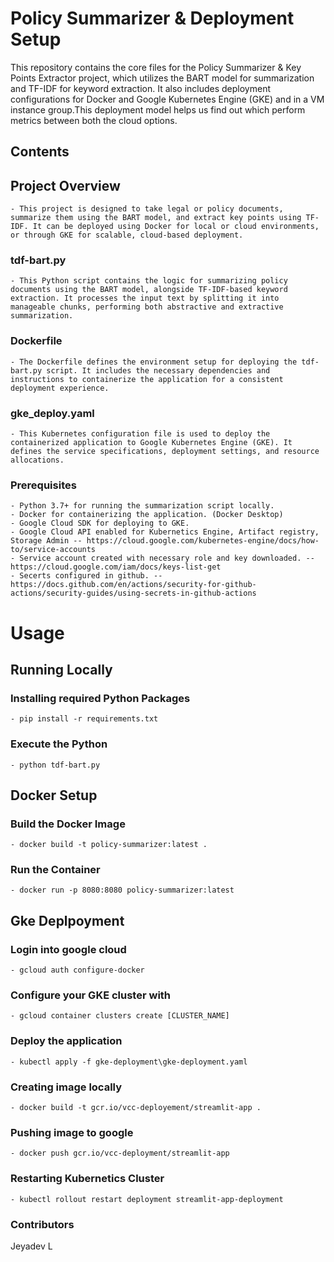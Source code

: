 # Policy Summarizer & Deployment Setup
This repository contains the core files for the Policy Summarizer & Key Points Extractor project, which utilizes the BART model for summarization and TF-IDF for keyword extraction. It also includes deployment configurations for Docker and Google Kubernetes Engine (GKE) and in a VM instance group.This deployment model helps us find out which perform metrics between both the cloud options.   

## Contents

## Project Overview
    - This project is designed to take legal or policy documents, summarize them using the BART model, and extract key points using TF-IDF. It can be deployed using Docker for local or cloud environments, or through GKE for scalable, cloud-based deployment.

### tdf-bart.py
    - This Python script contains the logic for summarizing policy documents using the BART model, alongside TF-IDF-based keyword extraction. It processes the input text by splitting it into manageable chunks, performing both abstractive and extractive summarization.

### Dockerfile
    - The Dockerfile defines the environment setup for deploying the tdf-bart.py script. It includes the necessary dependencies and instructions to containerize the application for a consistent deployment experience.

### gke_deploy.yaml
    - This Kubernetes configuration file is used to deploy the containerized application to Google Kubernetes Engine (GKE). It defines the service specifications, deployment settings, and resource allocations.

### Prerequisites
    - Python 3.7+ for running the summarization script locally.
    - Docker for containerizing the application. (Docker Desktop)
    - Google Cloud SDK for deploying to GKE.
    - Google Cloud API enabled for Kubernetics Engine, Artifact registry, Storage Admin -- https://cloud.google.com/kubernetes-engine/docs/how-to/service-accounts
    - Service account created with necessary role and key downloaded. -- https://cloud.google.com/iam/docs/keys-list-get
    - Secerts configured in github. -- https://docs.github.com/en/actions/security-for-github-actions/security-guides/using-secrets-in-github-actions

# Usage

## Running Locally

### Installing required Python Packages
 
    - pip install -r requirements.txt

### Execute the Python 
    - python tdf-bart.py

## Docker Setup 

### Build the Docker Image 
    - docker build -t policy-summarizer:latest .

### Run the Container 
    - docker run -p 8080:8080 policy-summarizer:latest

## Gke Deplpoyment

### Login into google cloud 
    - gcloud auth configure-docker

### Configure your GKE cluster with
    - gcloud container clusters create [CLUSTER_NAME]

### Deploy the application
    - kubectl apply -f gke-deployment\gke-deployment.yaml

### Creating image locally 
    - docker build -t gcr.io/vcc-deployement/streamlit-app .

### Pushing image to google 
    - docker push gcr.io/vcc-deployment/streamlit-app

### Restarting Kubernetics Cluster
    - kubectl rollout restart deployment streamlit-app-deployment

### Contributors
Jeyadev L 


